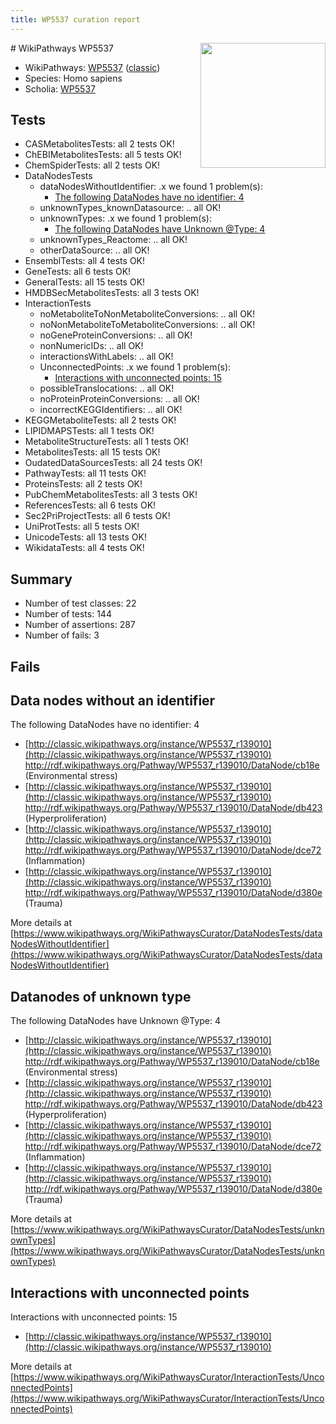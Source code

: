 ```yaml
---
title: WP5537 curation report
---
```


<img style="float: right; width: 200px" src="https://upload.wikimedia.org/wikipedia/commons/thumb/8/83/Wplogo_with_text_500.png/640px-Wplogo_with_text_500.png" />
# WikiPathways WP5537

* WikiPathways: [WP5537](https://wikipathways.org/pathways/WP5537) ([classic](https://classic.wikipathways.org/instance/WP5537))
* Species: Homo sapiens
* Scholia: [WP5537](https://scholia.toolforge.org/wikipathways/WP5537)
## Tests
* CASMetabolitesTests: all 2 tests OK!
* ChEBIMetabolitesTests: all 5 tests OK!
* ChemSpiderTests: all 2 tests OK!
* DataNodesTests
    * dataNodesWithoutIdentifier: .x we found 1 problem(s):
        * [The following DataNodes have no identifier: 4](#d2d32fa3)
    * unknownTypes_knownDatasource: .. all OK!
    * unknownTypes: .x we found 1 problem(s):
        * [The following DataNodes have Unknown @Type: 4](#839973e2)
    * unknownTypes_Reactome: .. all OK!
    * otherDataSource: .. all OK!
* EnsemblTests: all 4 tests OK!
* GeneTests: all 6 tests OK!
* GeneralTests: all 15 tests OK!
* HMDBSecMetabolitesTests: all 3 tests OK!
* InteractionTests
    * noMetaboliteToNonMetaboliteConversions: .. all OK!
    * noNonMetaboliteToMetaboliteConversions: .. all OK!
    * noGeneProteinConversions: .. all OK!
    * nonNumericIDs: .. all OK!
    * interactionsWithLabels: .. all OK!
    * UnconnectedPoints: .x we found 1 problem(s):
        * [Interactions with unconnected points: 15](#7f1d407c)
    * possibleTranslocations: .. all OK!
    * noProteinProteinConversions: .. all OK!
    * incorrectKEGGIdentifiers: .. all OK!
* KEGGMetaboliteTests: all 2 tests OK!
* LIPIDMAPSTests: all 1 tests OK!
* MetaboliteStructureTests: all 1 tests OK!
* MetabolitesTests: all 15 tests OK!
* OudatedDataSourcesTests: all 24 tests OK!
* PathwayTests: all 11 tests OK!
* ProteinsTests: all 2 tests OK!
* PubChemMetabolitesTests: all 3 tests OK!
* ReferencesTests: all 6 tests OK!
* Sec2PriProjectTests: all 6 tests OK!
* UniProtTests: all 5 tests OK!
* UnicodeTests: all 13 tests OK!
* WikidataTests: all 4 tests OK!


## Summary

* Number of test classes: 22
* Number of tests: 144
* Number of assertions: 287
* Number of fails: 3

## Fails

<a name="d2d32fa3" />

## Data nodes without an identifier

The following DataNodes have no identifier: 4

* [http://classic.wikipathways.org/instance/WP5537_r139010](http://classic.wikipathways.org/instance/WP5537_r139010) http://rdf.wikipathways.org/Pathway/WP5537_r139010/DataNode/cb18e (Environmental stress)
* [http://classic.wikipathways.org/instance/WP5537_r139010](http://classic.wikipathways.org/instance/WP5537_r139010) http://rdf.wikipathways.org/Pathway/WP5537_r139010/DataNode/db423 (Hyperproliferation)
* [http://classic.wikipathways.org/instance/WP5537_r139010](http://classic.wikipathways.org/instance/WP5537_r139010) http://rdf.wikipathways.org/Pathway/WP5537_r139010/DataNode/dce72 (Inflammation)
* [http://classic.wikipathways.org/instance/WP5537_r139010](http://classic.wikipathways.org/instance/WP5537_r139010) http://rdf.wikipathways.org/Pathway/WP5537_r139010/DataNode/d380e (Trauma)


More details at [https://www.wikipathways.org/WikiPathwaysCurator/DataNodesTests/dataNodesWithoutIdentifier](https://www.wikipathways.org/WikiPathwaysCurator/DataNodesTests/dataNodesWithoutIdentifier)

<a name="839973e2" />

## Datanodes of unknown type

The following DataNodes have Unknown @Type: 4

* [http://classic.wikipathways.org/instance/WP5537_r139010](http://classic.wikipathways.org/instance/WP5537_r139010) http://rdf.wikipathways.org/Pathway/WP5537_r139010/DataNode/cb18e (Environmental stress)
* [http://classic.wikipathways.org/instance/WP5537_r139010](http://classic.wikipathways.org/instance/WP5537_r139010) http://rdf.wikipathways.org/Pathway/WP5537_r139010/DataNode/db423 (Hyperproliferation)
* [http://classic.wikipathways.org/instance/WP5537_r139010](http://classic.wikipathways.org/instance/WP5537_r139010) http://rdf.wikipathways.org/Pathway/WP5537_r139010/DataNode/dce72 (Inflammation)
* [http://classic.wikipathways.org/instance/WP5537_r139010](http://classic.wikipathways.org/instance/WP5537_r139010) http://rdf.wikipathways.org/Pathway/WP5537_r139010/DataNode/d380e (Trauma)


More details at [https://www.wikipathways.org/WikiPathwaysCurator/DataNodesTests/unknownTypes](https://www.wikipathways.org/WikiPathwaysCurator/DataNodesTests/unknownTypes)

<a name="7f1d407c" />

## Interactions with unconnected points

Interactions with unconnected points: 15

* [http://classic.wikipathways.org/instance/WP5537_r139010](http://classic.wikipathways.org/instance/WP5537_r139010)


More details at [https://www.wikipathways.org/WikiPathwaysCurator/InteractionTests/UnconnectedPoints](https://www.wikipathways.org/WikiPathwaysCurator/InteractionTests/UnconnectedPoints)

